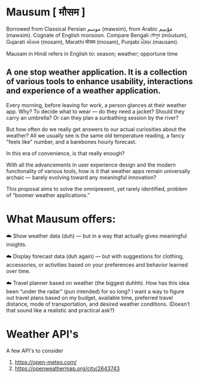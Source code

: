 # Mausum [ मौसम ]

Borrowed from Classical Persian موسم (mawsim), from Arabic مَوْسِم (mawsim). Cognate of English monsoon. Compare Bengali মৌসুম (mōuśum), Gujarati મોસમ (mosam), Marathi मोसम (mosam), Punjabi ਮੌਸਮ (mausam).

Mausam in Hindi refers in English to: season; weather; opportune time

A one stop weather application.
It is a collection of various tools to enhance usability, interactions and experience of a weather application.
-----------------------------------------------------------------------------------------------------------------

Every morning, before leaving for work, a person glances at their weather app. Why? To decide what to wear — do they need a jacket? Should they carry an umbrella? Or can they plan a sunbathing session by the river?

But how often do we really get answers to our actual curiosities about the weather? All we usually see is the same old temperature reading, a fancy "feels like" number, and a barebones hourly forecast.

In this era of convenience, is that really enough?

With all the advancements in user experience design and the modern functionality of various tools, how is it that weather apps remain universally archaic — barely evolving toward any meaningful innovation?

This proposal aims to solve the omnipresent, yet rarely identified, problem of “boomer weather applications.”

# What Mausum offers:
☁️ Show weather data (duh) — but in a way that actually gives meaningful insights.

☁️ Display forecast data (duh again) — but with suggestions for clothing, accessories, or activities based on your preferences and behavior learned over time.

☁️ Travel planner based on weather (the biggest duhhh). How has this idea been “under the radar” (pun intended) for so long? I want a way to figure out travel plans based on my budget, available time, preferred travel distance, mode of transportation, and desired weather conditions.
(Doesn’t that sound like a realistic and practical ask?)

# Weather API's
A few API's to consider
1. https://open-meteo.com/
2. https://openweathermap.org/city/2643743
